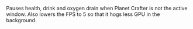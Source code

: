 ﻿Pauses health, drink and oxygen drain when Planet Crafter is not the active window.
Also lowers the FPS to 5 so that it hogs less GPU in the background.
